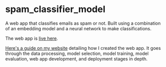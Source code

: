 # spam_classifier_model
A web app that classifies emails as spam or not. Built using a combination of an embedding model and a neural network to make classifications.

The web app is [live here](https://web-production-0105.up.railway.app/).

[Here's a guide on my website](https://cxtraa.github.io/projects/spam_filter_project.html) detailing how I created the web app. It goes through the data processing, model selection, model training, model evaluation, web app development, and deployment stages in depth.
